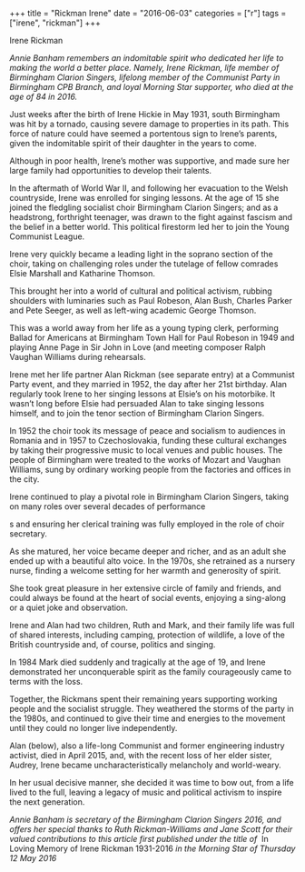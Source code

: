 +++
title = "Rickman Irene"
date = "2016-06-03"
categories = ["r"]
tags = ["irene", "rickman"]
+++

Irene Rickman

_Annie Banham remembers an indomitable spirit who dedicated her life to making the world a better place. Namely, Irene Rickman, life member of Birmingham Clarion Singers, lifelong member of the Communist Party in Birmingham CPB Branch, and loyal Morning Star supporter, who died at the age of 84 in 2016._

Just weeks after the birth of Irene Hickie in May 1931, south Birmingham was hit by a tornado, causing severe damage to properties in its path. This force of nature could have seemed a portentous sign to Irene’s parents, given the indomitable spirit of their daughter in the years to come.

Although in poor health, Irene’s mother was supportive, and made sure her large family had opportunities to develop their talents.

In the aftermath of World War II, and following her evacuation to the Welsh countryside, Irene was enrolled for singing lessons. At the age of 15 she joined the fledgling socialist choir Birmingham Clarion Singers; and as a headstrong, forthright teenager, was drawn to the fight against fascism and the belief in a better world. This political firestorm led her to join the Young Communist League.

Irene very quickly became a leading light in the soprano section of the choir, taking on challenging roles under the tutelage of fellow comrades Elsie Marshall and Katharine Thomson.

This brought her into a world of cultural and political activism, rubbing shoulders with luminaries such as Paul Robeson, Alan Bush, Charles Parker and Pete Seeger, as well as left-wing academic George Thomson.

This was a world away from her life as a young typing clerk, performing Ballad for Americans at Birmingham Town Hall for Paul Robeson in 1949 and playing Anne Page in Sir John in Love (and meeting composer Ralph Vaughan Williams during rehearsals. 

Irene met her life partner Alan Rickman (see separate entry) at a Communist Party event, and they married in 1952, the day after her 21st birthday. Alan regularly took Irene to her singing lessons at Elsie’s on his motorbike. It wasn’t long before Elsie had persuaded Alan to take singing lessons himself, and to join the tenor section of Birmingham Clarion Singers.

In 1952 the choir took its message of peace and socialism to audiences in Romania and in 1957 to Czechoslovakia, funding these cultural exchanges by taking their progressive music to local venues and public houses. The people of Birmingham were treated to the works of Mozart and Vaughan Williams, sung by ordinary working people from the factories and offices in the city.

Irene continued to play a pivotal role in Birmingham Clarion Singers, taking on many roles over several decades of performance

s and ensuring her clerical training was fully employed in the role of choir secretary.

As she matured, her voice became deeper and richer, and as an adult she ended up with a beautiful alto voice. In the 1970s, she retrained as a nursery nurse, finding a welcome setting for her warmth and generosity of spirit.

She took great pleasure in her extensive circle of family and friends, and could always be found at the heart of social events, enjoying a sing-along or a quiet joke and observation.

Irene and Alan had two children, Ruth and Mark, and their family life was full of shared interests, including camping, protection of wildlife, a love of the British countryside and, of course, politics and singing.  

In 1984 Mark died suddenly and tragically at the age of 19, and Irene demonstrated her unconquerable spirit as the family courageously came to terms with the loss.

Together, the Rickmans spent their remaining years supporting working people and the socialist struggle. They weathered the storms of the party in the 1980s, and continued to give their time and energies to the movement until they could no longer live independently.

Alan (below), also a life-long Communist and former engineering industry activist, died in April 2015, and, with the recent loss of her elder sister, Audrey, Irene became uncharacteristically melancholy and world-weary.

In her usual decisive manner, she decided it was time to bow out, from a life lived to the full, leaving a legacy of music and political activism to inspire the next generation.

_Annie Banham is secretary of the Birmingham Clarion Singers 2016, and offers her special thanks to Ruth Rickman-Williams and Jane Scott for their valued contributions to this article first published under the title of_  In Loving Memory of Irene Rickman 1931-2016 _in the_ _Morning Star of Thursday 12 May 2016_
